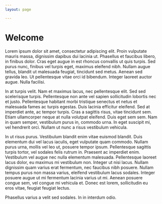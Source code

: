```yaml
---
layout: page

---
```


Welcome
=======

<p>Lorem ipsum dolor sit amet, consectetur adipiscing elit. Proin vulputate mauris massa, dignissim dapibus dui lacinia ut. Phasellus et faucibus libero, in finibus dolor. Cras eget augue in est rhoncus convallis ut quis turpis. Sed purus nunc, finibus vel turpis eget, maximus eleifend nibh. Nullam augue tellus, blandit ut malesuada feugiat, tincidunt sed metus. Aenean sed gravida leo. Ut pellentesque vitae orci id bibendum. Integer laoreet auctor augue. Nulla facilisi.

In at turpis velit. Nam et maximus lacus, nec pellentesque elit. Sed sed scelerisque turpis. Pellentesque non ante vel sapien sollicitudin lobortis nec et justo. Pellentesque habitant morbi tristique senectus et netus et malesuada fames ac turpis egestas. Duis lacinia efficitur eleifend. Sed at imperdiet ante, ac tempor turpis. Cras a sagittis risus, vitae tincidunt sem. Etiam ullamcorper neque at nulla volutpat eleifend. Duis eget sem sem. Nam in quam semper, vestibulum purus in, commodo urna. In eget suscipit mi, vel hendrerit orci. Nullam ut nunc a risus vestibulum vehicula.

In ut risus purus. Vestibulum blandit enim vitae euismod blandit. Duis elementum dui vel lacus iaculis, eget vulputate quam commodo. Nullam purus urna, mollis vel leo ut, posuere tempor ipsum. Pellentesque sagittis turpis tortor, vel sodales felis rutrum in. Praesent ac imperdiet enim. Vestibulum vel augue nec nulla elementum malesuada. Pellentesque laoreet lacus dolor, eu maximus mi vestibulum non. Integer ut nisi lacus. Nullam dignissim quam varius erat fermentum, nec faucibus nibh posuere. Nullam tempus purus non massa varius, eleifend vestibulum lacus sodales. Integer posuere augue ut mi fermentum lacinia varius ut mi. Aenean posuere congue sem, vel congue mi vehicula et. Donec est lorem, sollicitudin eu eros vitae, feugiat feugiat lectus.

Phasellus varius a velit sed sodales. In in interdum odio.</p>